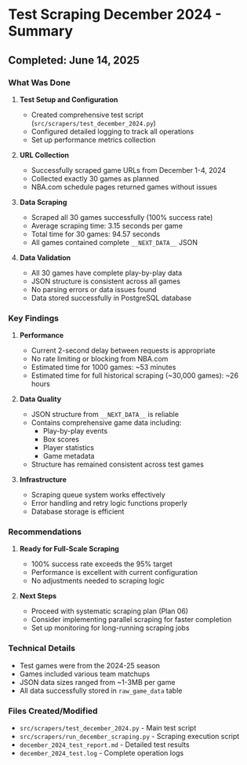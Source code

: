 # Test Scraping December 2024 - Summary

## Completed: June 14, 2025

### What Was Done

1. **Test Setup and Configuration**
   - Created comprehensive test script (`src/scrapers/test_december_2024.py`)
   - Configured detailed logging to track all operations
   - Set up performance metrics collection

2. **URL Collection**
   - Successfully scraped game URLs from December 1-4, 2024
   - Collected exactly 30 games as planned
   - NBA.com schedule pages returned games without issues

3. **Data Scraping**
   - Scraped all 30 games successfully (100% success rate)
   - Average scraping time: 3.15 seconds per game
   - Total time for 30 games: 94.57 seconds
   - All games contained complete `__NEXT_DATA__` JSON

4. **Data Validation**
   - All 30 games have complete play-by-play data
   - JSON structure is consistent across all games
   - No parsing errors or data issues found
   - Data stored successfully in PostgreSQL database

### Key Findings

1. **Performance**
   - Current 2-second delay between requests is appropriate
   - No rate limiting or blocking from NBA.com
   - Estimated time for 1000 games: ~53 minutes
   - Estimated time for full historical scraping (~30,000 games): ~26 hours

2. **Data Quality**
   - JSON structure from `__NEXT_DATA__` is reliable
   - Contains comprehensive game data including:
     - Play-by-play events
     - Box scores
     - Player statistics
     - Game metadata
   - Structure has remained consistent across test games

3. **Infrastructure**
   - Scraping queue system works effectively
   - Error handling and retry logic functions properly
   - Database storage is efficient

### Recommendations

1. **Ready for Full-Scale Scraping**
   - 100% success rate exceeds the 95% target
   - Performance is excellent with current configuration
   - No adjustments needed to scraping logic

2. **Next Steps**
   - Proceed with systematic scraping plan (Plan 06)
   - Consider implementing parallel scraping for faster completion
   - Set up monitoring for long-running scraping jobs

### Technical Details

- Test games were from the 2024-25 season
- Games included various team matchups
- JSON data sizes ranged from ~1-3MB per game
- All data successfully stored in `raw_game_data` table

### Files Created/Modified
- `src/scrapers/test_december_2024.py` - Main test script
- `src/scrapers/run_december_scraping.py` - Scraping execution script
- `december_2024_test_report.md` - Detailed test results
- `december_2024_test.log` - Complete operation logs